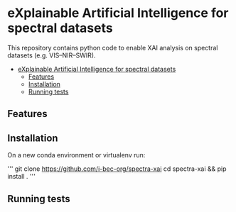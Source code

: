 # eXplainable Artificial Intelligence for spectral datasets

This repository contains python code to enable XAI analysis on spectral datasets (e.g. VIS–NIR–SWIR).

- [eXplainable Artificial Intelligence for spectral datasets](#explainable-artificial-intelligence-for-spectral-datasets)
  - [Features](#features)
  - [Installation](#installation)
  - [Running tests](#running-tests)

## Features

## Installation

On a new conda environment or virtualenv run:

'''
git clone https://github.com/i-bec-org/spectra-xai
cd spectra-xai && pip install .
'''

## Running tests

